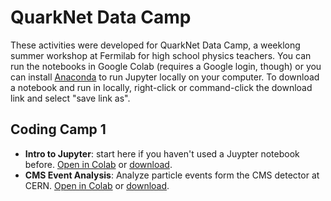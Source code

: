 # QuarkNet Data Camp  

These activities were developed for QuarkNet Data Camp, a  weeklong summer workshop at Fermilab for high school physics teachers. You can run the notebooks in Google Colab (requires a Google login, though) or you can install [Anaconda](https://www.anaconda.com/products/individual) to run Jupyter locally on your computer. To download a notebook and run in locally, right-click or command-click the download link and select "save link as".  

## Coding Camp 1    
- **Intro to Jupyter**: start here if you haven't used a Juypter notebook before. [Open in Colab](https://colab.research.google.com/github/QuarkNet-HEP/data-camp/blob/main/intro.ipynb) or [download](https://github.com/QuarkNet-HEP/data-camp/raw/main/intro.ipynb).  
- **CMS Event Analysis**: Analyze particle events form the CMS detector at CERN. [Open in Colab](https://colab.research.google.com/github/QuarkNet-HEP/data-camp/blob/main/CMS_event_analysis.ipynb) or [download](https://github.com/QuarkNet-HEP/data-camp/raw/main/CMS_event_analysis.ipynb).  
